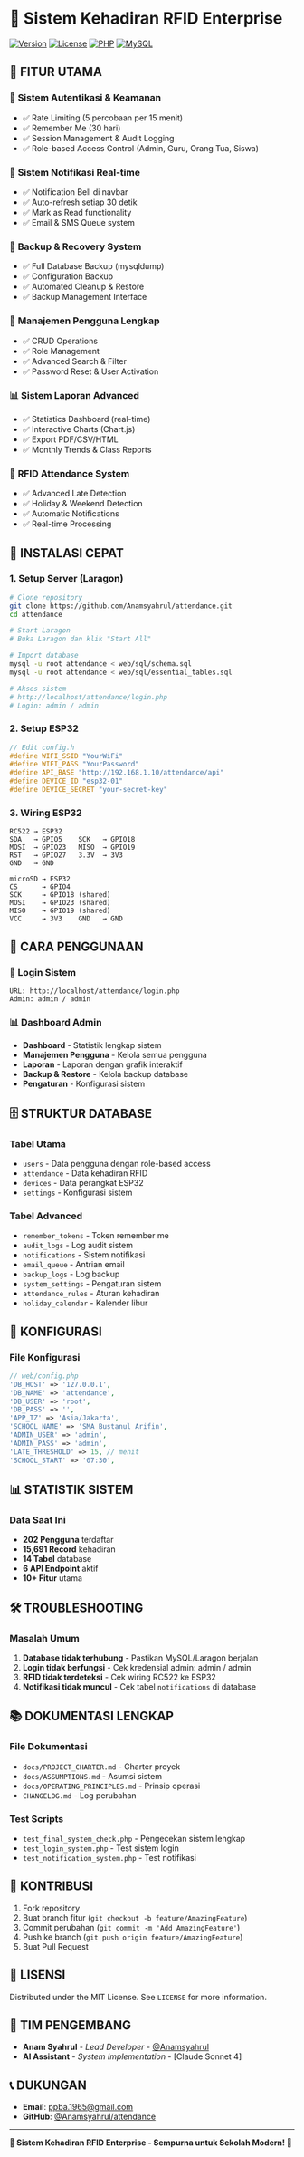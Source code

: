 # 🎯 Sistem Kehadiran RFID Enterprise

[![Version](https://img.shields.io/badge/version-2.0.0-blue.svg)](https://github.com/Anamsyahrul/attendance)
[![License](https://img.shields.io/badge/license-MIT-green.svg)](LICENSE)
[![PHP](https://img.shields.io/badge/PHP-8.0+-blue.svg)](https://php.net)
[![MySQL](https://img.shields.io/badge/MySQL-8.0+-orange.svg)](https://mysql.com)

## 🌟 **FITUR UTAMA**

### 🔐 **Sistem Autentikasi & Keamanan**
- ✅ Rate Limiting (5 percobaan per 15 menit)
- ✅ Remember Me (30 hari)
- ✅ Session Management & Audit Logging
- ✅ Role-based Access Control (Admin, Guru, Orang Tua, Siswa)

### 🔔 **Sistem Notifikasi Real-time**
- ✅ Notification Bell di navbar
- ✅ Auto-refresh setiap 30 detik
- ✅ Mark as Read functionality
- ✅ Email & SMS Queue system

### 💾 **Backup & Recovery System**
- ✅ Full Database Backup (mysqldump)
- ✅ Configuration Backup
- ✅ Automated Cleanup & Restore
- ✅ Backup Management Interface

### 👥 **Manajemen Pengguna Lengkap**
- ✅ CRUD Operations
- ✅ Role Management
- ✅ Advanced Search & Filter
- ✅ Password Reset & User Activation

### 📊 **Sistem Laporan Advanced**
- ✅ Statistics Dashboard (real-time)
- ✅ Interactive Charts (Chart.js)
- ✅ Export PDF/CSV/HTML
- ✅ Monthly Trends & Class Reports

### 📱 **RFID Attendance System**
- ✅ Advanced Late Detection
- ✅ Holiday & Weekend Detection
- ✅ Automatic Notifications
- ✅ Real-time Processing

## 🚀 **INSTALASI CEPAT**

### **1. Setup Server (Laragon)**
```bash
# Clone repository
git clone https://github.com/Anamsyahrul/attendance.git
cd attendance

# Start Laragon
# Buka Laragon dan klik "Start All"

# Import database
mysql -u root attendance < web/sql/schema.sql
mysql -u root attendance < web/sql/essential_tables.sql

# Akses sistem
# http://localhost/attendance/login.php
# Login: admin / admin
```

### **2. Setup ESP32**
```cpp
// Edit config.h
#define WIFI_SSID "YourWiFi"
#define WIFI_PASS "YourPassword"
#define API_BASE "http://192.168.1.10/attendance/api"
#define DEVICE_ID "esp32-01"
#define DEVICE_SECRET "your-secret-key"
```

### **3. Wiring ESP32**
```
RC522 → ESP32
SDA   → GPIO5    SCK   → GPIO18
MOSI  → GPIO23   MISO  → GPIO19
RST   → GPIO27   3.3V  → 3V3
GND   → GND

microSD → ESP32
CS      → GPIO4
SCK     → GPIO18 (shared)
MOSI    → GPIO23 (shared)
MISO    → GPIO19 (shared)
VCC     → 3V3    GND   → GND
```

## 📱 **CARA PENGGUNAAN**

### **🔐 Login Sistem**
```
URL: http://localhost/attendance/login.php
Admin: admin / admin
```

### **📊 Dashboard Admin**
- **Dashboard** - Statistik lengkap sistem
- **Manajemen Pengguna** - Kelola semua pengguna
- **Laporan** - Laporan dengan grafik interaktif
- **Backup & Restore** - Kelola backup database
- **Pengaturan** - Konfigurasi sistem

## 🗄️ **STRUKTUR DATABASE**

### **Tabel Utama**
- `users` - Data pengguna dengan role-based access
- `attendance` - Data kehadiran RFID
- `devices` - Data perangkat ESP32
- `settings` - Konfigurasi sistem

### **Tabel Advanced**
- `remember_tokens` - Token remember me
- `audit_logs` - Log audit sistem
- `notifications` - Sistem notifikasi
- `email_queue` - Antrian email
- `backup_logs` - Log backup
- `system_settings` - Pengaturan sistem
- `attendance_rules` - Aturan kehadiran
- `holiday_calendar` - Kalender libur

## 🔧 **KONFIGURASI**

### **File Konfigurasi**
```php
// web/config.php
'DB_HOST' => '127.0.0.1',
'DB_NAME' => 'attendance',
'DB_USER' => 'root',
'DB_PASS' => '',
'APP_TZ' => 'Asia/Jakarta',
'SCHOOL_NAME' => 'SMA Bustanul Arifin',
'ADMIN_USER' => 'admin',
'ADMIN_PASS' => 'admin',
'LATE_THRESHOLD' => 15, // menit
'SCHOOL_START' => '07:30',
```

## 📊 **STATISTIK SISTEM**

### **Data Saat Ini**
- **202 Pengguna** terdaftar
- **15,691 Record** kehadiran
- **14 Tabel** database
- **6 API Endpoint** aktif
- **10+ Fitur** utama

## 🛠️ **TROUBLESHOOTING**

### **Masalah Umum**
1. **Database tidak terhubung** - Pastikan MySQL/Laragon berjalan
2. **Login tidak berfungsi** - Cek kredensial admin: admin / admin
3. **RFID tidak terdeteksi** - Cek wiring RC522 ke ESP32
4. **Notifikasi tidak muncul** - Cek tabel `notifications` di database

## 📚 **DOKUMENTASI LENGKAP**

### **File Dokumentasi**
- `docs/PROJECT_CHARTER.md` - Charter proyek
- `docs/ASSUMPTIONS.md` - Asumsi sistem
- `docs/OPERATING_PRINCIPLES.md` - Prinsip operasi
- `CHANGELOG.md` - Log perubahan

### **Test Scripts**
- `test_final_system_check.php` - Pengecekan sistem lengkap
- `test_login_system.php` - Test sistem login
- `test_notification_system.php` - Test notifikasi

## 🤝 **KONTRIBUSI**

1. Fork repository
2. Buat branch fitur (`git checkout -b feature/AmazingFeature`)
3. Commit perubahan (`git commit -m 'Add AmazingFeature'`)
4. Push ke branch (`git push origin feature/AmazingFeature`)
5. Buat Pull Request

## 📄 **LISENSI**

Distributed under the MIT License. See `LICENSE` for more information.

## 👥 **TIM PENGEMBANG**

- **Anam Syahrul** - *Lead Developer* - [@Anamsyahrul](https://github.com/Anamsyahrul)
- **AI Assistant** - *System Implementation* - [Claude Sonnet 4]

## 📞 **DUKUNGAN**

- **Email**: ppba.1965@gmail.com
- **GitHub**: [@Anamsyahrul/attendance](https://github.com/Anamsyahrul/attendance)

---

**🎉 Sistem Kehadiran RFID Enterprise - Sempurna untuk Sekolah Modern! 🎉**
